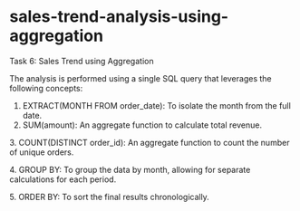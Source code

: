 # sales-trend-analysis-using-aggregation
Task 6: Sales Trend using Aggregation

The analysis is performed using a single SQL query that leverages the following concepts:
1. ​EXTRACT(MONTH FROM order_date): To isolate the month from the full date.
​
2. SUM(amount): An aggregate function to calculate total revenue.

​3. COUNT(DISTINCT order_id): An aggregate function to count the number of unique orders.

​4. GROUP BY: To group the data by month, allowing for separate calculations for each period.

​5. ORDER BY: To sort the final results chronologically.
